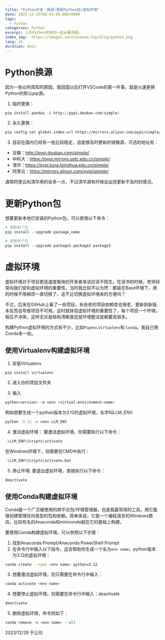 ```yaml
---
title: "Python开发：换源/更新Python包/虚拟环境"
date: 2023-12-29T08:43:58.000+0800
tags: 
  - Python
categories: Python
excerpt: 上手Python开发的一些必要流程。
index_img:  https://images.zerolovesea.top/blog/python.png
lang: zh
duration: 4min
---
```


# Python换源
因为一些众所周知的原因，我回国以后打开VSCode的第一件事，就是火速更换Python的默认pip源。

1. 临时更换：
```python
pip install pandas -i http://pypi.douban.com/simple/
```
2. 永久更换：
```bash
pip config set global.index-url https://mirrors.aliyun.com/pypi/simple/
```

3. 目前在国内已经有一些比较稳定，且能够及时更新的镜像源，可选的地址有：

  - 豆瓣：http://pypi.douban.com/simple/
  - 中科大：https://pypi.mirrors.ustc.edu.cn/simple/
  - 清华：https://pypi.tuna.tsinghua.edu.cn/simple/
  - 阿里云：https://mirrors.aliyun.com/pypi/simple/

通常阿里云和清华用的会多一点，不过清华源有时候会出现更新不及时的情况。

# 更新Python包
想要更新本地已安装的Python包，可以使用以下命令：

```python
# 更新单个包
pip install --upgrade package_name
```
```python
# 更新多个包
pip install --upgrade package1 package2 package3
```

# 虚拟环境
虚拟环境对于项目更迭速度极快的开发者来说应该不陌生。在读书的时候，老师经常向我们安利虚拟环境的重要性，当时我比较不以为然：都装在Base环境下，用的时候不用麻烦一直切换了，这不比切换虚拟环境来的方便吗？

不过，后来在GitHub上看了一些项目，有些老的项目依赖库也很老，更新到新版本反而会导致项目不可用。这时就体现虚拟环境的重要性了，每个项目一个环境，相互不冲突，这样无论是结构清晰度还是环境整洁度都要高很多。

构建Python虚拟环境的方式有不少，比如`Pipenv`,`Virtualenv`和 `Conda`。我自己用Conda多一些。

## 使用Virtualenv构建虚拟环境
1. 安装Virtualenv
```bash
pip install virtualenv
```

2. 进入你的项目文件夹

3. 输入
```bash
python<version> -m venv <virtual-environment-name>
```
例如想要生成一个python版本为3.12的虚拟环境，名字叫LLM_ENV
```bash
python -3.12 -m venv LLM_ENV
```

4. 激活虚拟环境： 
要激活虚拟环境，你需要执行以下命令：
```bash
.\LLM_ENV\Scripts\activate
```
在Windows环境下，则需要在CMD中执行：
```bash
.\LLM_ENV\Scripts\activate.bat
```
5. 停止环境:
要退出虚拟环境，直接执行以下命令：
```bash
deactivate 
```
## 使用Conda构建虚拟环境
Conda是一个广泛被使用的跨平台包/环境管理器，也是我最常用的工具。用它能够创建管理任何类型的包和依赖。简单来说，它是一个编程语言的Windows商店。比较有名的Anaconda和miniconda就在它的基础上构建。

要使用Conda构建虚拟环境，可以参照以下步骤：

1. 找到Anaconda Prompt/Anaconda PowerShell Prompt
2. 在命令行中输入以下指令，这会帮助你生成一个名为`env name`，python版本为3.12的虚拟环境：
```bash
conda create --name <env name> python=3.12
```
3. 想要激活虚拟环境，则只需要在命令行中输入：
```bash
conda activate <env name>
```
4. 想要停止虚拟环境，则需要在命令行中输入：deactivate
```bash
deactivate
```

5. 删除虚拟环境，命令则如下：

```python
conda remove -n <env name> --all
```



2023/12/29 于公司


